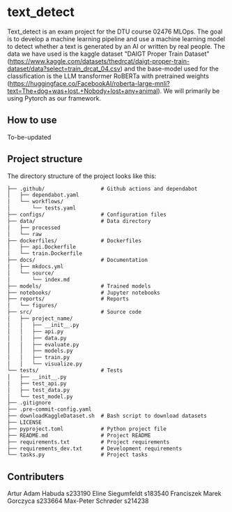 # text_detect

Text_detect is an exam project for the DTU course 02476 MLOps.
The goal is to develop a machine learning pipeline and use a machine learning model to detect whether a text is generated by an AI or written by real people.
The data we have used is the kaggle dataset "DAIGT Proper Train Dataset" (https://www.kaggle.com/datasets/thedrcat/daigt-proper-train-dataset/data?select=train_drcat_04.csv) and the base-model used for the classification is the LLM transformer RoBERTa with pretrained weights (https://huggingface.co/FacebookAI/roberta-large-mnli?text=The+dog+was+lost.+Nobody+lost+any+animal). We will primarily be using Pytorch as our framework.

## How to use

To-be-updated

## Project structure

The directory structure of the project looks like this:
```txt
├── .github/                  # Github actions and dependabot
│   ├── dependabot.yaml
│   └── workflows/
│       └── tests.yaml
├── configs/                  # Configuration files
├── data/                     # Data directory
│   ├── processed
│   └── raw
├── dockerfiles/              # Dockerfiles
│   ├── api.Dockerfile
│   └── train.Dockerfile
├── docs/                     # Documentation
│   ├── mkdocs.yml
│   └── source/
│       └── index.md
├── models/                   # Trained models
├── notebooks/                # Jupyter notebooks
├── reports/                  # Reports
│   └── figures/
├── src/                      # Source code
│   ├── project_name/
│   │   ├── __init__.py
│   │   ├── api.py
│   │   ├── data.py
│   │   ├── evaluate.py
│   │   ├── models.py
│   │   ├── train.py
│   │   └── visualize.py
└── tests/                    # Tests
│   ├── __init__.py
│   ├── test_api.py
│   ├── test_data.py
│   └── test_model.py
├── .gitignore
├── .pre-commit-config.yaml
├── downloadKaggleDataset.sh  # Bash script to download datasets
├── LICENSE
├── pyproject.toml            # Python project file
├── README.md                 # Project README
├── requirements.txt          # Project requirements
├── requirements_dev.txt      # Development requirements
└── tasks.py                  # Project tasks
```

## Contributers

Artur Adam Habuda s233190
Eline Siegumfeldt s183540
Franciszek Marek Gorczyca s233664
Max-Peter Schrøder s214238

